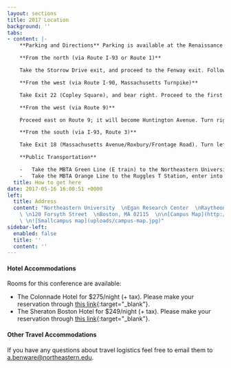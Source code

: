 ```yaml
---
layout: sections
title: 2017 Location
background: ''
tabs:
- content: |-
    **Parking and Directions** Parking is available at the Renaissance Garage (#62 on the campus map), 835 Columbus Avenue. Directions to the parking garage are listed below.

    **From the north (via Route I-93 or Route 1)**

    Take the Storrow Drive exit, and proceed to the Fenway exit. Follow signs for Boylston Street inbound, and bear right onto Westland Avenue. Turn right onto Massachusetts Avenue, proceed to the third traffic light, and turn right onto Columbus Avenue. The Renaissance Parking Garage is at 835 Columbus Avenue.

    **From the west (via Route I-90, Massachusetts Turnpike)**

    Take Exit 22 (Copley Square), and bear right. Proceed to the first traffic light, and turn right onto Dartmouth Street. Take the next right onto Columbus Avenue. The Renaissance Parking Garage is at 835 Columbus Avenue.

    **From the west (via Route 9)**

    Proceed east on Route 9; it will become Huntington Avenue. Turn right onto Ruggles Street. At the fourth traffic light, turn left onto Tremont Street. At the second set of lights, turn left onto Melnea Cass Boulevard, and then turn left onto Columbus Avenue. The Renaissance Parking Garage is at 835 Columbus Avenue.

    **From the south (via I-93, Route 3)**

    Take Exit 18 (Massachusetts Avenue/Roxbury/Frontage Road). Turn left at the third light, staying in one of the two left lanes. Proceed straight onto Melnea Cass Boulevard. Continue for approximately two miles and turn left onto Columbus Avenue. The Renaissance Parking Garage is at 835 Columbus Avenue.

    **Public Transportation**

    -   Take the MBTA Green Line (E train) to the Northeastern University stop, cross Huntington Avenue, enter Northeastern's campus. Egan Research Center is #60 on the campus map.
    -   Take the MBTA Orange Line to the Ruggles T Station, enter into Northeastern University campus on Forsyth Street. Egan Research Center is #60 on the campus map.
  title: How to get here
date: 2017-05-16 16:00:51 +0000
left:
  title: Address
  content: "Northeastern University  \nEgan Research Center  \nRaytheon Amphitheater
    \ \n120 Forsyth Street  \nBoston, MA 02115  \n\n[Campus Map](http://www.northeastern.edu/campusmap/map/){:target=\"_blank\"}
    \ \n![Smallcampus map](uploads/campus-map.jpg)"
sidebar-left:
  enabled: false
  title: ''
  content: ''
---
```

#### Hotel Accommodations

Rooms for this conference are available:
  - The Colonnade Hotel for $275/night (+ tax). Please make your reservation through [this link](https://gc.synxis.com/rez.aspx?Hotel=27205&Chain=10237&template=fBOSCO2&shell=fBOSCO2&arrive=11/1/2017&depart=11/5/2017&adult=1&child=0&group=NOR01A){:target="_blank"}.
  - The Sheraton Boston Hotel for $249/night (+ tax). Please make your reservation through [this link](https://www.starwoodmeeting.com/Book/SEC17){:target="_blank"}.

#### Other Travel Accommodations

If you have any questions about travel logistics feel free to email them to <a.benware@northeastern.edu>.